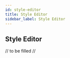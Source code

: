 ```yaml
---
id: style-editor
title: Style Editor
sidebar_label: Style Editor
---
```


## Style Editor

// to be filled //
